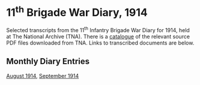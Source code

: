# 11<sup>th</sup> Brigade War Diary, 1914

Selected transcripts from the 11<sup>th</sup> Infantry Brigade War Diary for 1914, held at The National Archive (TNA). There is a [catalogue](1914-index.xhtml) of the relevant source PDF files downloaded from TNA. Links to transcribed documents are below.

## Monthly Diary Entries

[August 1914](1914-08-diary.xhtml), [September 1914](1914-09-diary.xhtml)

